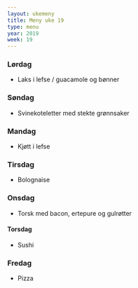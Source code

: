 ```yaml
---
layout: ukemeny
title: Meny uke 19
type: menu
year: 2019
week: 19
---
```


### Lørdag

- Laks i lefse / guacamole og bønner

### Søndag

- Svinekoteletter med stekte grønnsaker

### Mandag

- Kjøtt i lefse

### Tirsdag

- Bolognaise

### Onsdag

- Torsk med bacon, ertepure og gulrøtter

#### Torsdag

- Sushi

### Fredag

- Pizza
